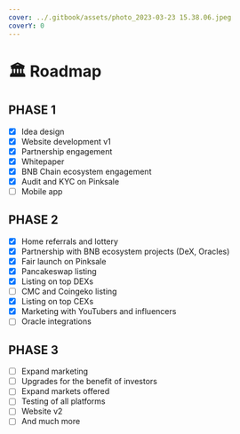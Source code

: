 ```yaml
---
cover: ../.gitbook/assets/photo_2023-03-23 15.38.06.jpeg
coverY: 0
---
```


# 🏛 Roadmap

## **PHASE 1**

* [x] Idea design
* [x] Website development v1
* [x] Partnership engagement
* [x] Whitepaper
* [x] BNB Chain ecosystem engagement
* [x] Audit and KYC on Pinksale
* [ ] Mobile app

## **PHASE 2**

* [x] Home referrals and lottery
* [x] Partnership with BNB ecosystem projects (DeX, Oracles)
* [x] Fair launch on Pinksale
* [x] Pancakeswap listing
* [x] Listing on top DEXs
* [ ] CMC and Coingeko listing
* [x] Listing on top CEXs
* [x] Marketing with YouTubers and influencers
* [ ] Oracle integrations

## **PHASE 3**

* [ ] Expand marketing
* [ ] Upgrades for the benefit of investors
* [ ] Expand markets offered
* [ ] Testing of all platforms
* [ ] Website v2
* [ ] And much more
